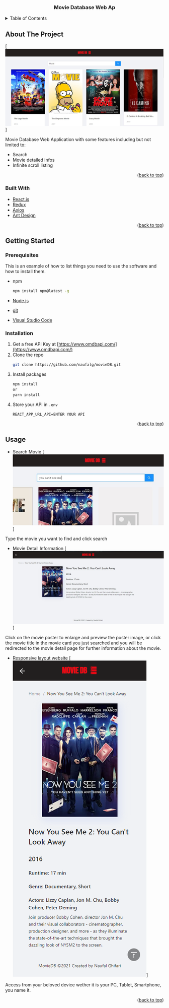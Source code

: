 <div id="top"></div>

<br />
<div align="center">
  <h3 align="center">Movie Database Web Ap</h3>
</div>

<!-- TABLE OF CONTENTS -->
<details>
  <summary>Table of Contents</summary>
  <ol>
    <li>
      <a href="#about-the-project">About The Project</a>
      <ul>
        <li><a href="#built-with">Built With</a></li>
      </ul>
    </li>
    <li>
      <a href="#getting-started">Getting Started</a>
      <ul>
        <li><a href="#prerequisites">Prerequisites</a></li>
        <li><a href="#installation">Installation</a></li>
      </ul>
    </li>
    <li><a href="#usage">Usage</a></li>
    
  </ol>
</details>

<!-- ABOUT THE PROJECT -->

## About The Project

[![1][screenshot-1]]

Movie Database Web Application with some features including but not limited to:

- Search
- Movie detailed infos
- Infinite scroll listing

<p align="right">(<a href="#top">back to top</a>)</p>

### Built With

- [React.js](https://reactjs.org/)
- [Redux](https://redux.js.org/)
- [Axios](https://axios-http.com/docs/intro)
- [Ant Design](https://ant.design/)

<p align="right">(<a href="#top">back to top</a>)</p>

## Getting Started

### Prerequisites

This is an example of how to list things you need to use the software and how to install them.

- npm

  ```sh
  npm install npm@latest -g
  ```

- [Node.js](https://nodejs.org/en/)

- [git](https://git-scm.com/downloads)

- [Visual Studio Code](https://code.visualstudio.com/)

### Installation

1. Get a free API Key at [https://www.omdbapi.com/](https://www.omdbapi.com/)
2. Clone the repo
   ```sh
   git clone https://github.com/naufalg/movieDB.git
   ```
3. Install packages
   ```sh
   npm install
   or
   yarn install
   ```
4. Store your API in `.env`
   ```env
   REACT_APP_URL_API=ENTER YOUR API
   ```

<p align="right">(<a href="#top">back to top</a>)</p>

<!-- USAGE EXAMPLES -->

## Usage

- Search Movie
  [![2][screenshot-2]]

Type the movie you want to find and click search

- Movie Detail Information
  [![3][screenshot-3]]

Click on the movie poster to enlarge and preview the poster image, or click the movie title in the movie card you just searched and you will be redirected to the movie detail page for further information about the movie.

- Responsive layout website
  [![4][screenshot-4]]

Access from your beloved device wether it is your PC, Tablet, Smartphone, you name it.

<p align="right">(<a href="#top">back to top</a>)</p>

[screenshot-1]: images/screenshot-1.jpg
[screenshot-2]: images/screenshot-2.jpg
[screenshot-3]: images/screenshot-3.jpg
[screenshot-4]: images/screenshot-4.png

